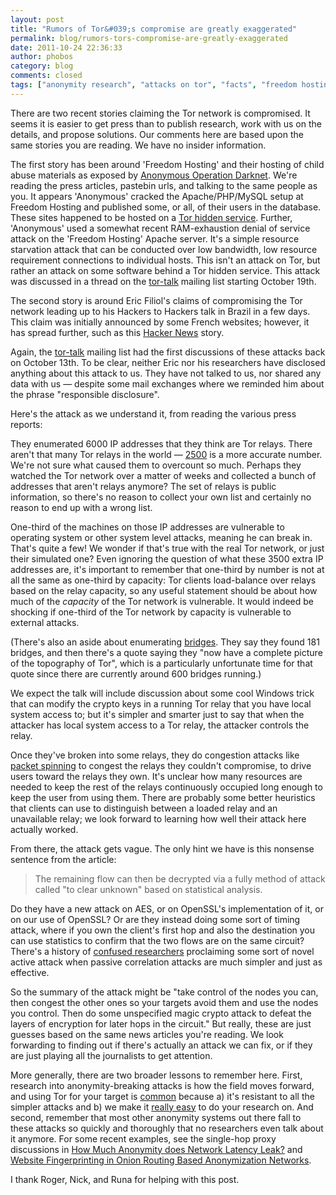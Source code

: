 ```yaml
---
layout: post
title: "Rumors of Tor&#039;s compromise are greatly exaggerated"
permalink: blog/rumors-tors-compromise-are-greatly-exaggerated
date: 2011-10-24 22:36:33
author: phobos
category: blog
comments: closed
tags: ["anonymity research", "attacks on tor", "facts", "freedom hosting", "hidden services", "research", "tor compromise", "winning the attention economy"]
---
```


There are two recent stories claiming the Tor network is compromised. It seems it is easier to get press than to publish research, work with us on the details, and propose solutions. Our comments here are based upon the same stories you are reading. We have no insider information.

The first story has been around 'Freedom Hosting' and their hosting of child abuse materials as exposed by [Anonymous Operation Darknet](http://arstechnica.com/business/news/2011/10/anonymous-takes-down-darknet-child-porn-site-on-tor-network.ars). We're reading the press articles, pastebin urls, and talking to the same people as you. It appears 'Anonymous' cracked the Apache/PHP/MySQL setup at Freedom Hosting and published some, or all, of their users in the database. These sites happened to be hosted on a [Tor hidden service](https://www.torproject.org/docs/hidden-services.html.en). Further, 'Anonymous' used a somewhat recent RAM-exhaustion denial of service attack on the 'Freedom Hosting' Apache server. It's a simple resource starvation attack that can be conducted over low bandwidth, low resource requirement connections to individual hosts. This isn't an attack on Tor, but rather an attack on some software behind a Tor hidden service. This attack was discussed in a thread on the [tor-talk](https://lists.torproject.org/pipermail/tor-talk/2011-October/021822.html) mailing list starting October 19th.

The second story is around Eric Filiol's claims of compromising the Tor network leading up to his Hackers to Hackers talk in Brazil in a few days. This claim was initially announced by some French websites; however, it has spread further, such as this [Hacker News](http://thehackernews.com/2011/10/tor-anonymizing-network-compromised-by.html) story.

Again, the [tor-talk](https://lists.torproject.org/pipermail/tor-talk/2011-October/021722.html) mailing list had the first discussions of these attacks back on October 13th. To be clear, neither Eric nor his researchers have disclosed anything about this attack to us. They have not talked to us, nor shared any data with us — despite some mail exchanges where we reminded him about the phrase "responsible disclosure".

Here's the attack as we understand it, from reading the various press reports:

They enumerated 6000 IP addresses that they think are Tor relays. There aren't that many Tor relays in the world — [2500](https://metrics.torproject.org/network.html) is a more accurate number. We're not sure what caused them to overcount so much. Perhaps they watched the Tor network over a matter of weeks and collected a bunch of addresses that aren't relays anymore? The set of relays is public information, so there's no reason to collect your own list and certainly no reason to end up with a wrong list.

One-third of the machines on those IP addresses are vulnerable to operating system or other system level attacks, meaning he can break in. That's quite a few! We wonder if that's true with the real Tor network, or just their simulated one? Even ignoring the question of what these 3500 extra IP addresses are, it's important to remember that one-third by number is not at all the same as one-third by capacity: Tor clients load-balance over relays based on the relay capacity, so any useful statement should be about how much of the *capacity* of the Tor network is vulnerable. It would indeed be shocking if one-third of the Tor network by capacity is vulnerable to external attacks.

(There's also an aside about enumerating [bridges](https://www.torproject.org/docs/bridges). They say they found 181 bridges, and then there's a quote saying they "now have a complete picture of the topography of Tor", which is a particularly unfortunate time for that quote since there are currently around 600 bridges running.)

We expect the talk will include discussion about some cool Windows trick that can modify the crypto keys in a running Tor relay that you have local system access to; but it's simpler and smarter just to say that when the attacker has local system access to a Tor relay, the attacker controls the relay.

Once they've broken into some relays, they do congestion attacks like [packet spinning](http://freehaven.net/anonbib/#torspinISC08) to congest the relays they couldn't compromise, to drive users toward the relays they own. It's unclear how many resources are needed to keep the rest of the relays continuously occupied long enough to keep the user from using them. There are probably some better heuristics that clients can use to distinguish between a loaded relay and an unavailable relay; we look forward to learning how well their attack here actually worked.

From there, the attack gets vague. The only hint we have is this nonsense sentence from the article:

> The remaining flow can then be decrypted via a fully method of attack called "to clear unknown" based on statistical analysis.

Do they have a new attack on AES, or on OpenSSL's implementation of it, or on our use of OpenSSL? Or are they instead doing some sort of timing attack, where if you own the client's first hop and also the destination you can use statistics to confirm that the two flows are on the same circuit? There's a history of [confused researchers](https://blog.torproject.org/blog/one-cell-enough) proclaiming some sort of novel active attack when passive correlation attacks are much simpler and just as effective.

So the summary of the attack might be "take control of the nodes you can, then congest the other ones so your targets avoid them and use the nodes you control. Then do some unspecified magic crypto attack to defeat the layers of encryption for later hops in the circuit." But really, these are just guesses based on the same news articles you're reading. We look forwarding to finding out if there's actually an attack we can fix, or if they are just playing all the journalists to get attention.

More generally, there are two broader lessons to remember here. First, research into anonymity-breaking attacks is how the field moves forward, and using Tor for your target is [common](http://freehaven.net/anonbib/) because a) it's resistant to all the simpler attacks and b) we make it [really easy](https://www.torproject.org/getinvolved/research.html.en) to do your research on. And second, remember that most other anonymity systems out there fall to these attacks so quickly and thoroughly that no researchers even talk about it anymore. For some recent examples, see the single-hop proxy discussions in [How Much Anonymity does Network Latency Leak?](http://freehaven.net/anonbib/#tissec-latency-leak) and [Website Fingerprinting in Onion Routing Based Anonymization Networks](http://freehaven.net/anonbib/#wpes11-panchenko).

I thank Roger, Nick, and Runa for helping with this post.
